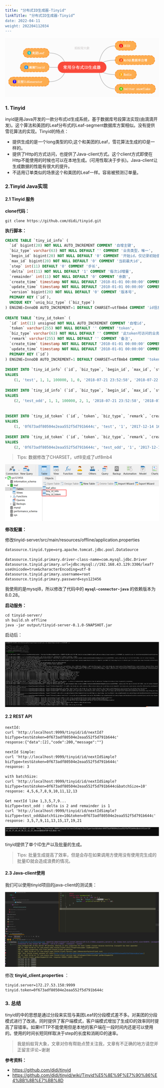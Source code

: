 ```yaml
---
title: "分布式ID生成器-Tinyid"
linkTitle: "分布式ID生成器-Tinyid“
date: 2022-04-11
weight: 202204112034
---
```


![常用分布式ID生成器](https://raw.githubusercontent.com/mxsm/picture/main/architecture/Distributed%20ID-Generation%E5%B8%B8%E7%94%A8%E5%88%86%E5%B8%83%E5%BC%8FID%E7%94%9F%E6%88%90%E5%99%A8.png)

### 1. Tinyid

inyid是用Java开发的一款分布式id生成系统，基于数据库号段算法实现(由滴滴开发)。这个算法和美团的Leaf分布式的Leaf-segment数据库方案相似。没有提供雪花算法的实现。Tinyid的特点：

- 提供生成的是一个long类型的ID,这个和美团的Leaf，雪花算法生成的ID是一样的。
- 提供了Http的方式访问，也提供了Java-client方式。这个client方式即使在Http不能使用的时候也可以在本地生成。(可用性取决于步长)。Java-client让生成数据的性能有很大的提升。
- 不适用订单类似的场景这个和美团的Leaf一样。容易被预测订单量。

### 2.Tinyid Java实现

#### 2.1 Tinyid 服务

**clone代码：**

```shell
git clone https://github.com/didi/tinyid.git
```

**执行脚本：**

```sql
CREATE TABLE `tiny_id_info` (
  `id` bigint(20) NOT NULL AUTO_INCREMENT COMMENT '自增主键',
  `biz_type` varchar(63) NOT NULL DEFAULT '' COMMENT '业务类型，唯一',
  `begin_id` bigint(20) NOT NULL DEFAULT '0' COMMENT '开始id，仅记录初始值，无其他含义。初始化时begin_id和max_id应相同',
  `max_id` bigint(20) NOT NULL DEFAULT '0' COMMENT '当前最大id',
  `step` int(11) DEFAULT '0' COMMENT '步长',
  `delta` int(11) NOT NULL DEFAULT '1' COMMENT '每次id增量',
  `remainder` int(11) NOT NULL DEFAULT '0' COMMENT '余数',
  `create_time` timestamp NOT NULL DEFAULT '2010-01-01 00:00:00' COMMENT '创建时间',
  `update_time` timestamp NOT NULL DEFAULT '2010-01-01 00:00:00' COMMENT '更新时间',
  `version` bigint(20) NOT NULL DEFAULT '0' COMMENT '版本号',
  PRIMARY KEY (`id`),
  UNIQUE KEY `uniq_biz_type` (`biz_type`)
) ENGINE=InnoDB AUTO_INCREMENT=1 DEFAULT CHARSET=utf8mb4 COMMENT 'id信息表';

CREATE TABLE `tiny_id_token` (
  `id` int(11) unsigned NOT NULL AUTO_INCREMENT COMMENT '自增id',
  `token` varchar(255) NOT NULL DEFAULT '' COMMENT 'token',
  `biz_type` varchar(63) NOT NULL DEFAULT '' COMMENT '此token可访问的业务类型标识',
  `remark` varchar(255) NOT NULL DEFAULT '' COMMENT '备注',
  `create_time` timestamp NOT NULL DEFAULT '2010-01-01 00:00:00' COMMENT '创建时间',
  `update_time` timestamp NOT NULL DEFAULT '2010-01-01 00:00:00' COMMENT '更新时间',
  PRIMARY KEY (`id`)
) ENGINE=InnoDB AUTO_INCREMENT=1 DEFAULT CHARSET=utf8mb4 COMMENT 'token信息表';

INSERT INTO `tiny_id_info` (`id`, `biz_type`, `begin_id`, `max_id`, `step`, `delta`, `remainder`, `create_time`, `update_time`, `version`)
VALUES
	(1, 'test', 1, 1, 100000, 1, 0, '2018-07-21 23:52:58', '2018-07-22 23:19:27', 1);

INSERT INTO `tiny_id_info` (`id`, `biz_type`, `begin_id`, `max_id`, `step`, `delta`, `remainder`, `create_time`, `update_time`, `version`)
VALUES
	(2, 'test_odd', 1, 1, 100000, 2, 1, '2018-07-21 23:52:58', '2018-07-23 00:39:24', 3);


INSERT INTO `tiny_id_token` (`id`, `token`, `biz_type`, `remark`, `create_time`, `update_time`)
VALUES
	(1, '0f673adf80504e2eaa552f5d791b644c', 'test', '1', '2017-12-14 16:36:46', '2017-12-14 16:36:48');

INSERT INTO `tiny_id_token` (`id`, `token`, `biz_type`, `remark`, `create_time`, `update_time`)
VALUES
	(2, '0f673adf80504e2eaa552f5d791b644c', 'test_odd', '1', '2017-12-14 16:36:46', '2017-12-14 16:36:48');
```

> Tips: 数据修改了CHARSET，utf8变成了utf8mb4

![image-20220411214259191](https://raw.githubusercontent.com/mxsm/picture/main/architecture/image-20220411214259191.png)

**修改配置：**

修改tinyid-server/src/main/resources/offline/application.properties

```properties
datasource.tinyid.type=org.apache.tomcat.jdbc.pool.DataSource

datasource.tinyid.primary.driver-class-name=com.mysql.jdbc.Driver
datasource.tinyid.primary.url=jdbc:mysql://192.168.43.129:3306/leaf?useUnicode=true&characterEncoding=utf-8
datasource.tinyid.primary.username=root
datasource.tinyid.primary.password=sys123456
```

我使用的是mysql8，所以修改了代码中的 **`mysql-connector-java`** 的依赖版本为8.0.28。

**启动服务：**

```shell
cd tinyid-server/
sh build.sh offline
java -jar output/tinyid-server-0.1.0-SNAPSHOT.jar
```

启动后：

![image-20220411215142859](https://raw.githubusercontent.com/mxsm/picture/main/architecture/image-20220411215142859.png)

#### 2.2 REST API

```shell
nextId:
curl 'http://localhost:9999/tinyid/id/nextId?bizType=test&token=0f673adf80504e2eaa552f5d791b644c'
response:{"data":[2],"code":200,"message":""}

nextId Simple:
curl 'http://localhost:9999/tinyid/id/nextIdSimple?bizType=test&token=0f673adf80504e2eaa552f5d791b644c'
response: 3

with batchSize:
curl 'http://localhost:9999/tinyid/id/nextIdSimple?bizType=test&token=0f673adf80504e2eaa552f5d791b644c&batchSize=10'
response: 4,5,6,7,8,9,10,11,12,13

Get nextId like 1,3,5,7,9...
bizType=test_odd : delta is 2 and remainder is 1
curl 'http://localhost:9999/tinyid/id/nextIdSimple?bizType=test_odd&batchSize=10&token=0f673adf80504e2eaa552f5d791b644c'
response: 3,5,7,9,11,13,15,17,19,21
```

![image-20220411215839324](https://raw.githubusercontent.com/mxsm/picture/main/architecture/image-20220411215839324.png)

tinyid提供了单个ID生产以及批量的生成。

> Tips: 批量生成提高了效率，但是会存在如果调用方使用没有使用完生成的批量ID就会造成浪费的情况。

#### 2.3 Java-client使用

我们可以使用tinyid项目的java-client的测试类：

![image-20220411220851976](https://raw.githubusercontent.com/mxsm/picture/main/architecture/image-20220411220851976.png)

修改 **tinyid_client.properties** ：

```properties
tinyid.server=172.27.53.158:9999
tinyid.token=0f673adf80504e2eaa552f5d791b644c
```

### 3. 总结

tinyid的中的思想是通过分段来实现与美团Leaf的分段模式差不多。对美团的分段模式进行了改进。同时提供了客户端模式，客户端模式增加了生成ID的效率同时提高了容错率。如果HTTP不能使用但是本地的客户端在一段时间内还是可以使用的。使用的时间长短同样取决于step的长度和消耗ID的速率。

> 我是蚂蚁背大象，文章对你有帮助点赞关注我，文章有不正确的地方请您斧正留言评论~谢谢

**参考资料：**

- https://github.com/didi/tinyid
- https://github.com/didi/tinyid/wiki/Tinyid%E5%8E%9F%E7%90%86%E4%BB%8B%E7%BB%8D